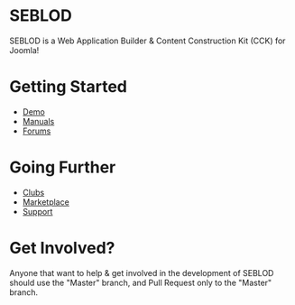 SEBLOD
======

SEBLOD is a Web Application Builder &amp; Content Construction Kit (CCK) for Joomla!

Getting Started
======
- <a href="http://demo.seblod.com" target="_blank">Demo</a>
- <a href="http://www.seblod.com/resources/manuals" target="_blank">Manuals</a>
- <a href="http://www.seblod.com/community/forums" target="_blank">Forums</a>

Going Further
======
- <a href="http://www.seblod.com/store/clubs" target="_blank">Clubs</a>
- <a href="http://www.seblod.com/store/extensions" target="_blank">Marketplace</a>
- <a href="http://www.seblod.com/store/services" target="_blank">Support</a>

Get Involved?
======
Anyone that want to help & get involved in the development of SEBLOD should use the "Master" branch, and Pull Request only to the "Master" branch.
